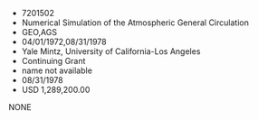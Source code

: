 * 7201502
* Numerical Simulation of the Atmospheric General Circulation
* GEO,AGS
* 04/01/1972,08/31/1978
* Yale Mintz, University of California-Los Angeles
* Continuing Grant
*   name not available
* 08/31/1978
* USD 1,289,200.00

NONE